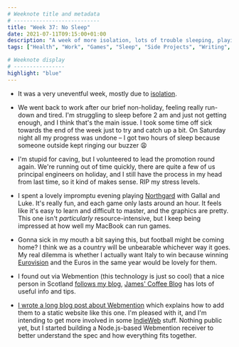 ```yaml
---
# Weeknote title and metadata
# ---------------------------
title: "Week 37: No Sleep"
date: 2021-07-11T09:15:00+01:00
description: "A week of more isolation, lots of trouble sleeping, playing Northgard with friends, and a whole lot of obsessing over Webmention."
tags: ["Health", "Work", "Games", "Sleep", "Side Projects", "Writing", "Blogging", "Northgard", "Webmention", "Eurovision", "IndieWeb"]

# Weeknote display
# ----------------
highlight: "blue"
---
```


  * It was a very uneventful week, mostly due to [isolation](/weeknotes/36/).

  * We went back to work after our brief non-holiday, feeling really run-down and tired. I'm struggling to sleep before 2 am and just not getting enough, and I think that's the main issue. I took some time off sick towards the end of the week just to try and catch up a bit. On Saturday night all my progress was undone – I got two hours of sleep because someone outside kept ringing our buzzer :weary:

  * I'm stupid for caving, but I volunteered to lead the promotion round again. We're running out of time quickly, there are quite a few of us principal engineers on holiday, and I still have the process in my head from last time, so it kind of makes sense. RIP my stress levels.

  * I spent a lovely impromptu evening playing [Northgard](https://northgard.net/) with Gallal and Luke. It's really fun, and each game only lasts around an hour. It feels like it's easy to learn and difficult to master, and the graphics are pretty. This one isn't _particularly_ resource-intensive, but I keep being impressed at how well my MacBook can run games.

  * Gonna sick in my mouth a bit saying this, but football might be coming home? I think we as a country will be unbearable whichever way it goes. My real dilemma is whether I actually want Italy to win because winning [Eurovision](/weeknotes/30/) and the Euros in the same year would be lovely for them.

  * I found out via Webmention (this technology is just so cool) that a nice person in Scotland [follows my blog](https://jamesg.blog/2021/07/05/blogs-i-follow), [James' Coffee Blog](https://jamesg.blog/) has lots of useful info and tips.

  * [I wrote a long blog post about Webmention](/posts/webmentions-for-your-static-site/) which explains how to add them to a static website like this one. I'm pleased with it, and I'm intending to get more involved in some [IndieWeb](https://indieweb.org/) stuff. Nothing public yet, but I started building a Node.js-based Webmention receiver to better understand the spec and how everything fits together.
